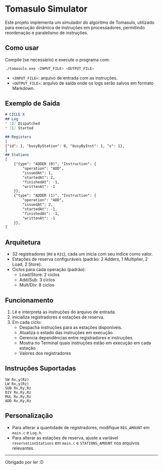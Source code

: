 # Tomasulo Simulator

Este projeto implementa um simulador do algoritmo de Tomasulo, utilizado para execução dinâmica de instruções em processadores, permitindo reordenação e paralelismo de instruções.

## Como usar

Compile (se necessário) e execute o programa com:

```bash
./tomasulo.exe <INPUT_FILE> <OUTPUT_FILE>
```

- `<INPUT_FILE>`: arquivo de entrada com as instruções.
- `<OUTPUT_FILE>`: arquivo de saída onde os logs serão salvos em formato Markdown.

## Exemplo de Saída

```md
# CICLE X
## Log
* [2] Dispatched
* [1] Started

## Registers
[
{"id": 1, "busyByStation": 0, "busyByInst": 1, "v": 1},
]
## Stations
[
    {"type": "ADDER (0)", "Instruction": {
        "operation": "ADD",
        "issuedAt": 1,
        "startedAt": 2,
        "finishedAt": -1,
        "writtenAt": -1
    }},
    {"type": "ADDER (1)", "Instruction": {
        "operation": "ADD",
        "issuedAt": 2,
        "startedAt": -1,
        "finishedAt": -1,
        "writtenAt": -1
    }},
]
```

## Arquitetura

- 32 registradores (`R0` a `R31`), cada um inicia com seu índice como valor.
- Estações de reserva configuráveis (padrão: 2 Adders, 1 Multiplier, 2 Load, 2 Store).
- Ciclos para cada operação (padrão):
  - Load/Store: 2 ciclos
  - Add/Sub: 3 ciclos
  - Mult/Div: 8 ciclos

## Funcionamento

1. Lê e interpreta as instruções do arquivo de entrada.
2. Inicializa registradores e estações de reserva.
3. Em cada ciclo:
   - Despacha instruções para as estações disponíveis.
   - Atualiza o estado das instruções em execução.
   - Gerencia dependências entre registradores e instruções.
   - Mostra no Terminal quais instruções estão em execução em cada estação
   - Valores dos registradores 

## Instruções Suportadas

```assembly
SW Rx,y(Rz)
LW Rx,y(Rz)
SUB Rx,Ry,Rz
DIV Rx,Ry,Rz
MUL Rx,Ry,Rz
ADD Rx,Ry,Rz
```

## Personalização

- Para alterar a quantidade de registradores, modifique `REG_AMOUNT` em `main.c` e `Log.h`.
- Para alterar as estações de reserva, ajuste a variável `reservationStations` em `main.c` e `STATIONS_AMOUNT` nos arquivos relevantes.

---

Obrigado por ler :D
